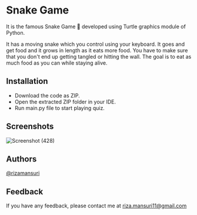 # Snake Game

It is the famous Snake Game 🐍 developed using Turtle graphics module of Python. 

It has a moving snake which you control using your keyboard. It goes and get food and it grows in length as it eats more food. You have to make sure that you don't end up getting tangled or hitting the wall. The goal is to eat as much food as you can while staying alive.

## Installation

- Download the code as ZIP.
- Open the extracted ZIP folder in your IDE.
- Run main.py file to start playing quiz.

## Screenshots
![Screenshot (428)](https://user-images.githubusercontent.com/37615383/234034014-cb9c4d21-ddab-4691-98c4-a561b05413a8.png)


## Authors

[@rizamansuri](https://www.github.com/rizamansuri)

## Feedback

If you have any feedback, please contact me at riza.mansuri11@gmail.com
